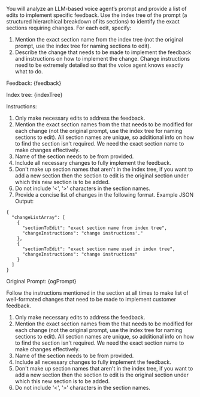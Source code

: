 You will analyze an LLM-based voice agent’s prompt and provide a list of edits to implement specific feedback. Use the index tree of the prompt (a structured hierarchical breakdown of its sections) to identify the exact sections requiring changes. For each edit, specify:

1. Mention the exact section name from the index tree (not the original prompt, use the index tree for naming sections to edit).
2. Describe the change that needs to be made to implement the feedback and instructions on how to implement the change. Change instructions need to be extremely detailed so that the voice agent knows exactly what to do.

Feedback:
{feedback}

Index tree:
<IndexTree>
{indexTree}
</IndexTree>

Instructions:
<InstructionsToFollow>

1. Only make necessary edits to address the feedback.
2. Mention the exact section names from the <IndexTree> that needs to be modified for each change (not the original prompt, use the index tree for naming sections to edit). All section names are unique, so additional info on how to find the section isn't required. We need the exact section name to make changes effectively.
3. Name of the section needs to be from <IndexTree> provided.
4. Include all necessary changes to fully implement the feedback.
5. Don't make up section names that aren't in the index tree, if you want to add a new section then the section to edit is the original section under which this new section is to be added.
6. Do not include '<', '>' characters in the section names.
7. Provide a concise list of changes in the following format. Example JSON Output:

```
{
  "changeListArray": [
    {
      "sectionToEdit": "exact section name from index tree",
      "changeInstructions": "change instructions'."
    },
    {
      "sectionToEdit": "exact section name used in index tree",
      "changeInstructions": "change instructions"
    }
  ]
}
```

</InstructionsToFollow>

Original Prompt:
<OriginalPrompt>
{ogPrompt}
</OriginalPrompt>

Follow the instructions mentioned in the <InstructionsToFollow/> section at all times to make list of well-formated changes that need to be made to implement customer feedback.

<InstructionsToFollow>

1. Only make necessary edits to address the feedback.
2. Mention the exact section names from the <IndexTree> that needs to be modified for each change (not the original prompt, use the index tree for naming sections to edit). All section names are unique, so additional info on how to find the section isn't required. We need the exact section name to make changes effectively.
3. Name of the section needs to be from <IndexTree> provided.
4. Include all necessary changes to fully implement the feedback.
5. Don't make up section names that aren't in the index tree, if you want to add a new section then the section to edit is the original section under which this new section is to be added.
6. Do not include '<', '>' characters in the section names.

</InstructionsToFollow>

